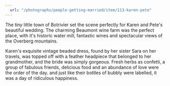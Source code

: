 ```yaml
---
  url: "/photographs/people-getting-married/item/113-karen-pete"
---
```


The tiny little town of Botrivier set the scene perfectly for Karen and Pete's beautiful wedding. The charming Beaumont wine farm was the perfect place, with it's historic water mill, fantastic wines and spectacular views of the Overberg mountains.

Karen's exquisite vintage beaded dress, found by her sister Sara on her travels, was topped off with a feather headpiece that belonged to her grandmother, and the bride was simply gorgeous. Fresh herbs as confetti, a group of fabulous friends, delicious food and an abundance of love were the order of the day. and just like their bottles of bubbly were labelled, it was a day of ridiculous happiness.